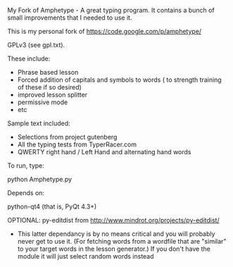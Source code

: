 My Fork of Amphetype - A great typing program.
It contains a bunch of small improvements that I needed to use it.

This is my personal fork of https://code.google.com/p/amphetype/

GPLv3 (see gpl.txt).

These include:
 * Phrase based lesson
 * Forced addition of capitals and symbols to words ( to strength training of these if so desired)
 * improved lesson splitter
 * permissive mode
 * etc

Sample text included:
 * Selections from project gutenberg
 * All the typing tests from TyperRacer.com
 * QWERTY right hand / Left Hand and alternating hand words


To run, type:

python Amphetype.py

Depends on:

python-qt4  (that is, PyQt 4.3+)

OPTIONAL: py-editdist from http://www.mindrot.org/projects/py-editdist/
 - This latter dependancy is by no means critical and you will
 probably never get to use it. (For fetching words from a wordfile
 that are "similar" to your target words in the lesson generator.)
 If you don't have the module it will just select random words
 instead
